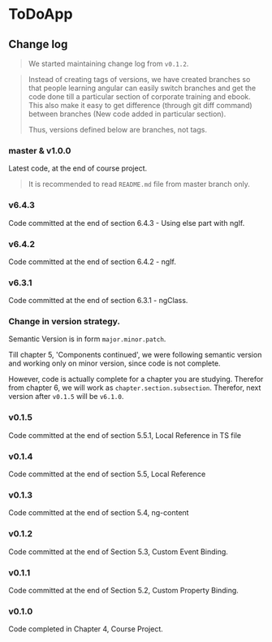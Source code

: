 # ToDoApp

## Change log

> We started maintaining change log from `v0.1.2`.

> Instead of creating tags of versions, we have created branches so that people learning angular can easily switch branches and get the code done till a particular section of corporate training and ebook. This also make it easy to get difference (through git diff command) between branches (New code added in particular section).
>
> Thus, versions defined below are branches, not tags.

### master & v1.0.0

Latest code, at the end of course project.

> It is recommended to read `README.md` file from master branch only.

### v6.4.3

Code committed at the end of section 6.4.3 - Using else part with ngIf.

### v6.4.2

Code committed at the end of section 6.4.2 - ngIf.

### v6.3.1

Code committed at the end of section 6.3.1 - ngClass.

### Change in version strategy.

Semantic Version is in form `major.minor.patch`.

Till chapter 5, 'Components continued', we were following semantic version and working only on minor version, since code is not complete.

However, code is actually complete for a chapter you are studying. Therefor from chapter 6, we will work as `chapter.section.subsection`. Therefor, next version after `v0.1.5` will be `v6.1.0`.

### v0.1.5

Code committed at the end of section 5.5.1, Local Reference in TS file

### v0.1.4

Code committed at the end of section 5.5, Local Reference

### v0.1.3

Code committed at the end of section 5.4, ng-content

### v0.1.2

Code committed at the end of Section 5.3, Custom Event Binding.

### v0.1.1

Code committed at the end of Section 5.2, Custom Property Binding.

### v0.1.0

Code completed in Chapter 4, Course Project.
